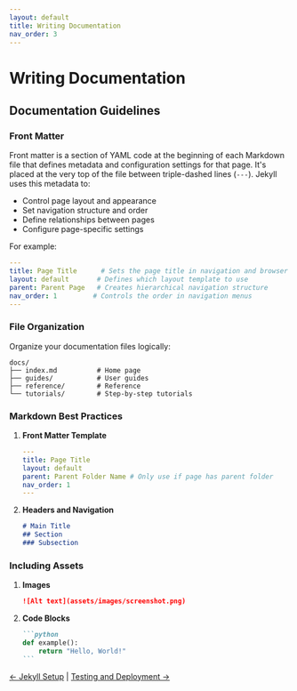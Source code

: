 ```yaml
---
layout: default
title: Writing Documentation
nav_order: 3
---
```


# Writing Documentation
<!-- writing-docs.md -->

## Documentation Guidelines

### Front Matter

Front matter is a section of YAML code at the beginning of each Markdown file that defines metadata and configuration settings for that page. It's placed at the very top of the file between triple-dashed lines (`---`). Jekyll uses this metadata to:
- Control page layout and appearance
- Set navigation structure and order
- Define relationships between pages
- Configure page-specific settings

For example:
```yaml
---
title: Page Title      # Sets the page title in navigation and browser tab
layout: default       # Defines which layout template to use
parent: Parent Page   # Creates hierarchical navigation structure
nav_order: 1         # Controls the order in navigation menus
---
```

### File Organization

Organize your documentation files logically:
```
docs/
├── index.md          # Home page
├── guides/           # User guides
├── reference/        # Reference
└── tutorials/        # Step-by-step tutorials
```

### Markdown Best Practices

1. **Front Matter Template**
   ```yaml
   ---
   title: Page Title
   layout: default
   parent: Parent Folder Name # Only use if page has parent folder
   nav_order: 1
   ---
   ```

2. **Headers and Navigation**
   ```markdown
   # Main Title
   ## Section
   ### Subsection
   ```

### Including Assets

1. **Images**
   ```markdown
   ![Alt text](assets/images/screenshot.png)
   ```

2. **Code Blocks**
   ````markdown
   ```python
   def example():
       return "Hello, World!"
   ```
   ````

[← Jekyll Setup](/documentation-automation/setup-guide/jekyll-setup) | [Testing and Deployment →](testing-deployment.md)